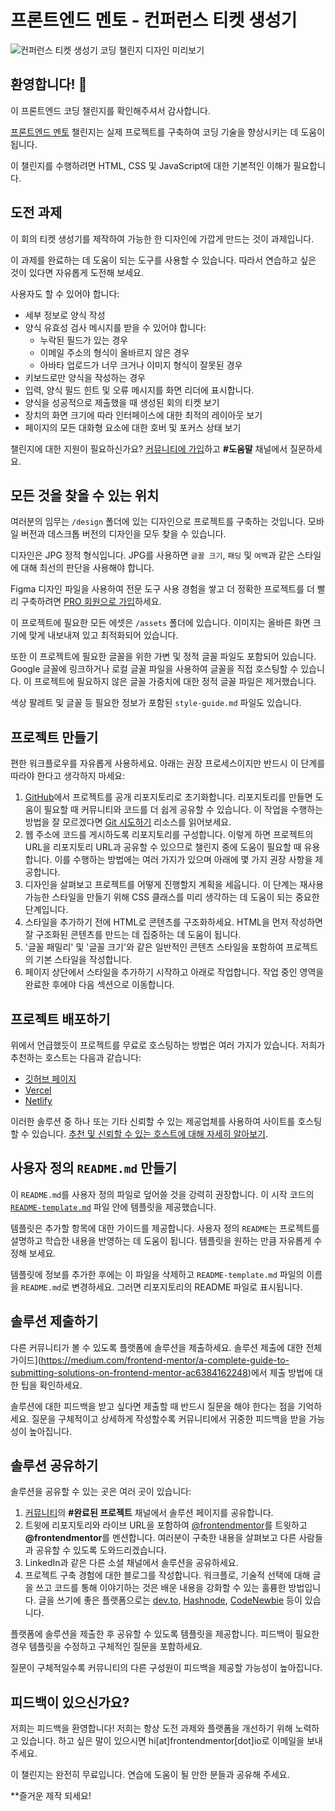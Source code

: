 # 프론트엔드 멘토 - 컨퍼런스 티켓 생성기

![컨퍼런스 티켓 생성기 코딩 챌린지 디자인 미리보기](./preview.jpg)

## 환영합니다! 👋

이 프론트엔드 코딩 챌린지를 확인해주셔서 감사합니다.

[프론트엔드 멘토](https://www.frontendmentor.io) 챌린지는 실제 프로젝트를 구축하여 코딩 기술을 향상시키는 데 도움이 됩니다.

이 챌린지를 수행하려면 HTML, CSS 및 JavaScript에 대한 기본적인 이해가 필요합니다.

## 도전 과제

이 회의 티켓 생성기를 제작하여 가능한 한 디자인에 가깝게 만드는 것이 과제입니다.

이 과제를 완료하는 데 도움이 되는 도구를 사용할 수 있습니다. 따라서 연습하고 싶은 것이 있다면 자유롭게 도전해 보세요.

사용자도 할 수 있어야 합니다:

- 세부 정보로 양식 작성
- 양식 유효성 검사 메시지를 받을 수 있어야 합니다:
  - 누락된 필드가 있는 경우
  - 이메일 주소의 형식이 올바르지 않은 경우
  - 아바타 업로드가 너무 크거나 이미지 형식이 잘못된 경우
- 키보드로만 양식을 작성하는 경우
- 입력, 양식 필드 힌트 및 오류 메시지를 화면 리더에 표시합니다.
- 양식을 성공적으로 제출했을 때 생성된 회의 티켓 보기
- 장치의 화면 크기에 따라 인터페이스에 대한 최적의 레이아웃 보기
- 페이지의 모든 대화형 요소에 대한 호버 및 포커스 상태 보기

챌린지에 대한 지원이 필요하신가요? [커뮤니티에 가입](https://www.frontendmentor.io/community)하고 **#도움말** 채널에서 질문하세요.

## 모든 것을 찾을 수 있는 위치

여러분의 임무는 `/design` 폴더에 있는 디자인으로 프로젝트를 구축하는 것입니다. 모바일 버전과 데스크톱 버전의 디자인을 모두 찾을 수 있습니다.

디자인은 JPG 정적 형식입니다. JPG를 사용하면 `글꼴 크기`, `패딩` 및 `여백`과 같은 스타일에 대해 최선의 판단을 사용해야 합니다.

Figma 디자인 파일을 사용하여 전문 도구 사용 경험을 쌓고 더 정확한 프로젝트를 더 빨리 구축하려면 [PRO 회원으로 가입](https://www.frontendmentor.io/pro)하세요.

이 프로젝트에 필요한 모든 에셋은 `/assets` 폴더에 있습니다. 이미지는 올바른 화면 크기에 맞게 내보내져 있고 최적화되어 있습니다.

또한 이 프로젝트에 필요한 글꼴을 위한 가변 및 정적 글꼴 파일도 포함되어 있습니다. Google 글꼴에 링크하거나 로컬 글꼴 파일을 사용하여 글꼴을 직접 호스팅할 수 있습니다. 이 프로젝트에 필요하지 않은 글꼴 가중치에 대한 정적 글꼴 파일은 제거했습니다.

색상 팔레트 및 글꼴 등 필요한 정보가 포함된 `style-guide.md` 파일도 있습니다.

## 프로젝트 만들기

편한 워크플로우를 자유롭게 사용하세요. 아래는 권장 프로세스이지만 반드시 이 단계를 따라야 한다고 생각하지 마세요:

1. [GitHub](https://github.com/)에서 프로젝트를 공개 리포지토리로 초기화합니다. 리포지토리를 만들면 도움이 필요할 때 커뮤니티와 코드를 더 쉽게 공유할 수 있습니다. 이 작업을 수행하는 방법을 잘 모르겠다면 [Git 시도하기](https://try.github.io/) 리소스를 읽어보세요.
2. 웹 주소에 코드를 게시하도록 리포지토리를 구성합니다. 이렇게 하면 프로젝트의 URL을 리포지토리 URL과 공유할 수 있으므로 챌린지 중에 도움이 필요할 때 유용합니다. 이를 수행하는 방법에는 여러 가지가 있으며 아래에 몇 가지 권장 사항을 제공합니다.
3. 디자인을 살펴보고 프로젝트를 어떻게 진행할지 계획을 세웁니다. 이 단계는 재사용 가능한 스타일을 만들기 위해 CSS 클래스를 미리 생각하는 데 도움이 되는 중요한 단계입니다.
4. 스타일을 추가하기 전에 HTML로 콘텐츠를 구조화하세요. HTML을 먼저 작성하면 잘 구조화된 콘텐츠를 만드는 데 집중하는 데 도움이 됩니다.
5. '글꼴 패밀리' 및 '글꼴 크기'와 같은 일반적인 콘텐츠 스타일을 포함하여 프로젝트의 기본 스타일을 작성합니다.
6. 페이지 상단에서 스타일을 추가하기 시작하고 아래로 작업합니다. 작업 중인 영역을 완료한 후에야 다음 섹션으로 이동합니다.

## 프로젝트 배포하기

위에서 언급했듯이 프로젝트를 무료로 호스팅하는 방법은 여러 가지가 있습니다. 저희가 추천하는 호스트는 다음과 같습니다:

- [깃허브 페이지](https://pages.github.com/)
- [Vercel](https://vercel.com/)
- [Netlify](https://www.netlify.com/)

이러한 솔루션 중 하나 또는 기타 신뢰할 수 있는 제공업체를 사용하여 사이트를 호스팅할 수 있습니다. [추천 및 신뢰할 수 있는 호스트에 대해 자세히 알아보기](https://medium.com/frontend-mentor/frontend-mentor-trusted-hosting-providers-bf000dfebe).

## 사용자 정의 `README.md` 만들기

이 `README.md`를 사용자 정의 파일로 덮어쓸 것을 강력히 권장합니다. 이 시작 코드의 [`README-template.md`](./README-template.md) 파일 안에 템플릿을 제공했습니다.

템플릿은 추가할 항목에 대한 가이드를 제공합니다. 사용자 정의 `README`는 프로젝트를 설명하고 학습한 내용을 반영하는 데 도움이 됩니다. 템플릿을 원하는 만큼 자유롭게 수정해 보세요.

템플릿에 정보를 추가한 후에는 이 파일을 삭제하고 `README-template.md` 파일의 이름을 `README.md`로 변경하세요. 그러면 리포지토리의 README 파일로 표시됩니다.

## 솔루션 제출하기

다른 커뮤니티가 볼 수 있도록 플랫폼에 솔루션을 제출하세요. 솔루션 제출에 대한 전체 가이드](https://medium.com/frontend-mentor/a-complete-guide-to-submitting-solutions-on-frontend-mentor-ac6384162248)에서 제출 방법에 대한 팁을 확인하세요.

솔루션에 대한 피드백을 받고 싶다면 제출할 때 반드시 질문을 해야 한다는 점을 기억하세요. 질문을 구체적이고 상세하게 작성할수록 커뮤니티에서 귀중한 피드백을 받을 가능성이 높아집니다.

## 솔루션 공유하기

솔루션을 공유할 수 있는 곳은 여러 곳이 있습니다:

1. [커뮤니티](https://www.frontendmentor.io/community)의 **#완료된 프로젝트** 채널에서 솔루션 페이지를 공유합니다.
2. 트윗에 리포지토리와 라이브 URL을 포함하여 [@frontendmentor](https://twitter.com/frontendmentor)를 트윗하고 **@frontendmentor**를 멘션합니다. 여러분이 구축한 내용을 살펴보고 다른 사람들과 공유할 수 있도록 도와드리겠습니다.
3. LinkedIn과 같은 다른 소셜 채널에서 솔루션을 공유하세요.
4. 프로젝트 구축 경험에 대한 블로그를 작성합니다. 워크플로, 기술적 선택에 대해 글을 쓰고 코드를 통해 이야기하는 것은 배운 내용을 강화할 수 있는 훌륭한 방법입니다. 글을 쓰기에 좋은 플랫폼으로는 [dev.to](https://dev.to/), [Hashnode](https://hashnode.com/), [CodeNewbie](https://community.codenewbie.org/) 등이 있습니다.

플랫폼에 솔루션을 제출한 후 공유할 수 있도록 템플릿을 제공합니다. 피드백이 필요한 경우 템플릿을 수정하고 구체적인 질문을 포함하세요.

질문이 구체적일수록 커뮤니티의 다른 구성원이 피드백을 제공할 가능성이 높아집니다.

## 피드백이 있으신가요?

저희는 피드백을 환영합니다! 저희는 항상 도전 과제와 플랫폼을 개선하기 위해 노력하고 있습니다. 하고 싶은 말이 있으시면 hi[at]frontendmentor[dot]io로 이메일을 보내주세요.

이 챌린지는 완전히 무료입니다. 연습에 도움이 될 만한 분들과 공유해 주세요.

\*\*즐거운 제작 되세요!
